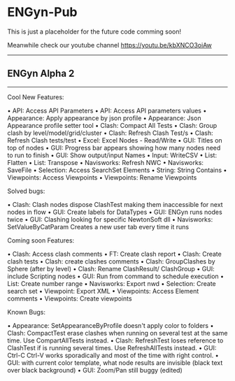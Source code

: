 # ENGyn-Pub

This is just a placeholder for the future code comming soon!

Meanwhile check our youtube channel https://youtu.be/kbXNCO3oiAw

___
 ## ENGyn Alpha 2
___
Cool New Features:

• API: Access API Parameters
• API: Access API parameters values
• Appearance: Apply appearance by json profile
• Appearance: Json Appearance profile setter tool
• Clash: Compact All Tests
• Clash: Group clash by level/model/grid/cluster
• Clash: Refresh Clash Test/s
• Clash: Refresh Clash tests/test
• Excel: Excel Nodes - Read/Write
• GUI: Titles on top of nodes
• GUI: Progress bar appears showing how many nodes need to run to finish
• GUI: Show output/input Names
• Input: WriteCSV
• List: Flatten
• List: Transpose
• Navisworks: Refresh NWC
• Navisworks: SaveFile
• Selection: Access SearchSet Elements
• String: String Contains
• Viewpoints: Access Viewpoints
• Viewpoints: Rename Viewpoints

Solved bugs:

• Clash: Clash nodes dispose ClashTest making them inaccessible for next nodes in flow
• GUI: Create labels for DataTypes
• GUI: ENGyn runs nodes twice
• GUI: Clashing looking for specific NewtonSoft dll
• Navisworks: SetValueByCatParam Creates a new user tab every time it runs

Coming soon Features:

• Clash: Access clash comments
• FT: Create clash report
• Clash: Create clash tests
• Clash: create clashes comments
• Clash: GroupClashes by Sphere (after by level)
• Clash: Rename ClashResult/ ClashGroup
• GUI: include Scripting nodes
• GUI: Run from command to schedule execution
• List: Create number range
• Navisworks: Export nwd
• Selection: Create search set
• Viewpoint: Export XML
• Viewpoints: Access Element comments
• Viewpoints: Create viewpoints

Known Bugs:

• Appearance: SetAppearanceByProfile doesn't apply color to folders
• Clash: CompactTest erase clashes when running on several test at the same time. Use CompartAllTests instead.
• Clash: RefreshTest loses reference to ClashTest if is running several times. Use RefreshAllTests instead.
• GUI: Ctrl-C Ctrl-V works sporadically and most of the time with right control.
• GUI: with current color template, what node results are invisible (black text over black background)
• GUI: Zoom/Pan still buggy (edited)
